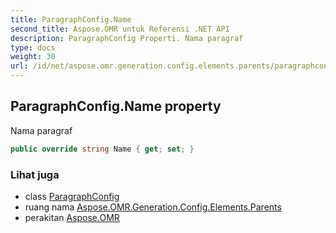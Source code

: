 ```yaml
---
title: ParagraphConfig.Name
second_title: Aspose.OMR untuk Referensi .NET API
description: ParagraphConfig Properti. Nama paragraf
type: docs
weight: 30
url: /id/net/aspose.omr.generation.config.elements.parents/paragraphconfig/name/
---
```

## ParagraphConfig.Name property

Nama paragraf

```csharp
public override string Name { get; set; }
```

### Lihat juga

* class [ParagraphConfig](../)
* ruang nama [Aspose.OMR.Generation.Config.Elements.Parents](../../paragraphconfig/)
* perakitan [Aspose.OMR](../../../)


